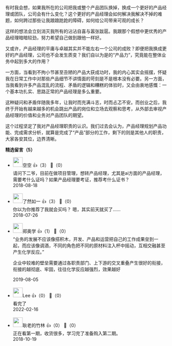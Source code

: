 有时我会想，如果我所在的公司把我或整个产品团队换掉，换成一个更好的产品经理或团队，公司会有什么变化？这个更好的产品经理会如何解决我解决不掉的难题，如何跨过那些让我踉踉跄跄的障碍，如何给公司带来可观的成长？

这样的想法会立刻消灭我所有的沾沾自喜与嚣张跋扈。我跟那个假想中更优秀的产品经理暗暗较劲，努力希望自己做到跟他一样好。

又或许，产品经理的平庸与卓越其实并不能左右一个公司的成败？即便把我换成更好的产品经理，公司也不会发生质变？我们自以为是的“产品力”，究竟能在整体业务中起到多大的作用？

一方面，当看到不拘小节甚至丑陋的产品大获成功时，我的内心其实会摇摆，怀疑我在日常工作中对那些产品细节不讲情面的苛刻是不是根本没有必要。另一方面，当我看到许多产品混乱的流程、矛盾的逻辑和糟糕的体验时，又会由衷地感慨：一个基本功扎实、思路正常的产品经理是多么重要。

这种疑问和矛盾伴随我多年，让我时而充满斗志，时而忐忑不安。而创业之后，我终于开始有越来越多的机会跳出产品的岗位和立场去观察和思考，从外部去审视产品经理的价值和业务对产品团队的期望。

这个过程坚定了我对产品经理职责的认识。我们过去会认为，产品经理规划产品功能、完成需求分析，就算是完成了“产品”部分的工作，剩下的则是其他人的职责，大家各安其位，边界清晰。
<div><strong>精选留言（5）</strong></div><ul>
<li><img src="https://static001.geekbang.org/account/avatar/00/11/9a/fe/b0e087ef.jpg" width="30px"><span>空空</span> 👍（3） 💬（0）<div>请问下二爷，目前在做项目管理，想转产品经理，尤其是ai方面的产品经理，需要考什么证吗？如果产品经理要考证，推荐考什么证书？</div>2018-08-18</li><br/><li><img src="https://static001.geekbang.org/account/avatar/00/10/6c/72/5121b89c.jpg" width="30px"><span>了然如一</span> 👍（3） 💬（0）<div>你以为你推荐了我就会买吗？
嗯，其实前天就买了……</div>2018-07-26</li><br/><li><img src="http://thirdwx.qlogo.cn/mmopen/vi_32/ajNVdqHZLLAxTB7VjiboJLKujMGtj9EeTSX8yPStoqsjzqjeuBQkWd1IMQvicOMQhZEPZemBFBeoQupGz4UsSic7g/132" width="30px"><span>郑奥学</span> 👍（1） 💬（0）<div>“业务的发展不应该像搭积木，开发、产品和运营把自己的工作成果垒到一起，而应该像调酒，不同的角色把不同的原材料注入杯中摇动，互相交融甚至产生化学反应。”

企业中较难的壁垒需要通过各职责部门、上下游的交叉重叠产生很好的衔接，衔接的越彻底、牢固，往往化学反应越强烈，效果越好</div>2019-08-05</li><br/><li><img src="https://static001.geekbang.org/account/avatar/00/11/a1/6d/a4ff33bb.jpg" width="30px"><span>Lee</span> 👍（0） 💬（0）<div>看完了</div>2022-02-16</li><br/><li><img src="https://static001.geekbang.org/account/avatar/00/10/6f/a7/0bc9616f.jpg" width="30px"><span>耿老的竹林</span> 👍（0） 💬（0）<div>正在看第一期，收货很多，学习完了准备购入第二期。</div>2018-10-19</li><br/>
</ul>